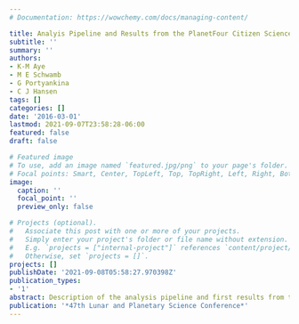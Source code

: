 ```yaml
---
# Documentation: https://wowchemy.com/docs/managing-content/

title: Analyis Pipeline and Results from the PlanetFour Citizen Science Project
subtitle: ''
summary: ''
authors:
- K-M Aye
- M E Schwamb
- G Portyankina
- C J Hansen
tags: []
categories: []
date: '2016-03-01'
lastmod: 2021-09-07T23:58:28-06:00
featured: false
draft: false

# Featured image
# To use, add an image named `featured.jpg/png` to your page's folder.
# Focal points: Smart, Center, TopLeft, Top, TopRight, Left, Right, BottomLeft, Bottom, BottomRight.
image:
  caption: ''
  focal_point: ''
  preview_only: false

# Projects (optional).
#   Associate this post with one or more of your projects.
#   Simply enter your project's folder or file name without extension.
#   E.g. `projects = ["internal-project"]` references `content/project/deep-learning/index.md`.
#   Otherwise, set `projects = []`.
projects: []
publishDate: '2021-09-08T05:58:27.970398Z'
publication_types:
- '1'
abstract: Description of the analysis pipeline and first results from the
publication: '*47th Lunar and Planetary Science Conference*'
---
```

